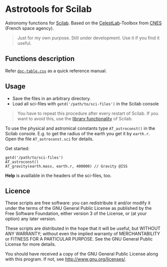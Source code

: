 # Astrotools for Scilab
Astronomy functions for [Scilab](http://www.scilab.org/). Based on the [CelestLab](https://atoms.scilab.org/toolboxes/celestlab/)-Toolbox from [CNES](https://cnes.fr/en) (French space agency).

> Just for my own purpose. Still under development. Use it if you find it useful.

## Functions description

Refer [`doc-table.csv`](https://github.com/haniibrahim/scilab-astrotools/blob/master/doc-table.csv "") as a quick reference manual.

## Usage

 * Save the files in an arbitrary directory. 
 * Load all sci-files with `getd('/path/to/sci-files')` in the Scilab console

> You have to repeat this procedure after every restart of Scilab. If you want to avoid this, use the [library functionality](https://help.scilab.org/doc/5.3.3/en_US/lib.html "") of Scilab.

To use the physical and astromical constants type `AT_astroconst()` in the Scilab console. E.g. to get the radius of the earth you get it by `earth.r`. Open the file `AT_astroconst.sci` for details.

Get started:

```
getd('/path/to/sci-files')
AT_astroconst()
AT_gravity(earth.mass, earth.r, 400000) // Gravity @ISS
```

**Help** is availlable in the headers of the sci-files, too.


## Licence

These scripts are free software: you can redistribute it and/or modify it under the terms of the GNU General Public License as published by the Free Software Foundation, either version 3 of the License, or (at your option) any later version.

These scripts are distributed in the hope that it will be useful, but WITHOUT ANY WARRANTY; without even the implied warranty of MERCHANTABILITY or FITNESS FOR A PARTICULAR PURPOSE. See the GNU General Public License for more details.

You should have received a copy of the GNU General Public License along with this program. If not, see http://www.gnu.org/licenses/.